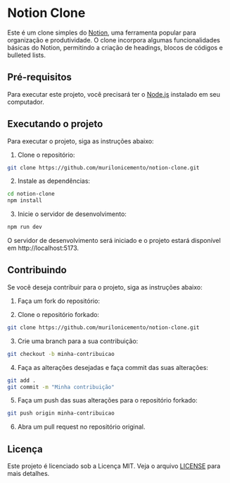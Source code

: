 # Notion Clone

Este é um clone simples do [Notion](https://notion.so/pt-br), uma ferramenta popular para organização e produtividade. O clone incorpora algumas funcionalidades básicas do Notion, permitindo a criação de headings, blocos de códigos e bulleted lists.

## Pré-requisitos

Para executar este projeto, você precisará ter o [Node.js](https://nodejs.org/) instalado em seu computador.

## Executando o projeto

Para executar o projeto, siga as instruções abaixo:

1. Clone o repositório:

```bash
git clone https://github.com/murilonicemento/notion-clone.git
```

2. Instale as dependências:

```bash
cd notion-clone
npm install
```

3. Inicie o servidor de desenvolvimento:

```bash
npm run dev
```

O servidor de desenvolvimento será iniciado e o projeto estará disponível em http://localhost:5173.

## Contribuindo

Se você deseja contribuir para o projeto, siga as instruções abaixo:

1. Faça um fork do repositório:

2. Clone o repositório forkado:

```bash
git clone https://github.com/murilonicemento/notion-clone.git
```

3. Crie uma branch para a sua contribuição:

```bash
git checkout -b minha-contribuicao
```

4. Faça as alterações desejadas e faça commit das suas alterações:

```bash
git add .
git commit -m "Minha contribuição"
```

5. Faça um push das suas alterações para o repositório forkado:

```bash
git push origin minha-contribuicao
```

6. Abra um pull request no repositório original.

## Licença

Este projeto é licenciado sob a Licença MIT. Veja o arquivo [LICENSE](LICENSE) para mais detalhes.
